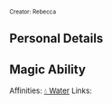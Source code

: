 <font size=1>Creator: Rebecca </font>
## Personal Details
## Magic Ability
<font size=2>Affinities: [💧 Water](<Magic/Elements/💧 Water.md>)  </font>
<font size=2>Links: </font>